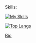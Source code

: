 Skills:

[![My Skills](https://skillicons.dev/icons?i=kotlin,java,js,dart,androidstudio,flutter,mysql,firebase,git,github,linux,figma)](https://skillicons.dev)

[![Top Langs](https://github-readme-stats.vercel.app/api/top-langs/?username=SamuelWakoli&theme=merko&layout=compact&langs_count=8&access_token=<PAT>)](https://github.com/SamuelWakoli/github-readme-stats)

[Bio](https://samuelwakoli.github.io/personal-docs/bio.html)
